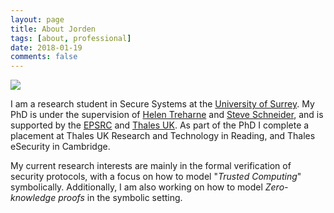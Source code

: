 ```yaml
---
layout: page
title: About Jorden
tags: [about, professional]
date: 2018-01-19
comments: false
---
```


<img src="{{ site.authorpic }}" class="img-circle author-photo">

I am a research student in Secure Systems at the [University of Surrey](https://www.surrey.ac.uk/).
My PhD is under the supervision of [Helen Treharne](https://www.surrey.ac.uk/cs/people/helen_treharne/)
and [Steve Schneider](https://www.surrey.ac.uk/cs/people/steve_schneider/), and is supported by the
[EPSRC](https://www.epsrc.ac.uk/) and [Thales UK](https://www.thalesgroup.com/en/countries/europe/united-kingdom).
As part of the PhD I complete a placement at Thales UK Research and Technology in Reading, and Thales
eSecurity in Cambridge.

My current research interests are mainly in the formal verification of security
protocols, with a focus on how to model "*Trusted Computing*" symbolically.
Additionally, I am also working on how to model *Zero-knowledge proofs* in the
symbolic setting. 
